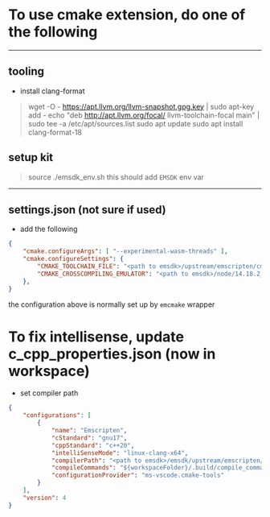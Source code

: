 # To use cmake extension, do one of the following

----

## tooling
- install clang-format

> wget -O - https://apt.llvm.org/llvm-snapshot.gpg.key | sudo apt-key add -
> echo "deb http://apt.llvm.org/focal/ llvm-toolchain-focal main" | sudo tee -a /etc/apt/sources.list
> sudo apt update
> sudo apt install clang-format-18

## setup kit
> source ./emsdk_env.sh
this should add `EMSDK` env var

----

## settings.json (not sure if used)
- add the following
```json
{
    "cmake.configureArgs": [ "--experimental-wasm-threads" ],
    "cmake.configureSettings": {
        "CMAKE_TOOLCHAIN_FILE": "<path to emsdk>/upstream/emscripten/cmake/Modules/Platform/Emscripten.cmake",
        "CMAKE_CROSSCOMPILING_EMULATOR": "<path to emsdk>/node/14.18.2_64bit/bin/node"
    },
}
```

the configuration above is normally set up by `emcmake` wrapper

# To fix intellisense, update c_cpp_properties.json (now in workspace)
- set compiler path
```json
{
    "configurations": [
        {
            "name": "Emscripten",
            "cStandard": "gnu17",
            "cppStandard": "c++20",
            "intelliSenseMode": "linux-clang-x64",
            "compilerPath": "<path to emsdk>/emsdk/upstream/emscripten/em++",
            "compileCommands": "${workspaceFolder}/.build/compile_commands.json",
            "configurationProvider": "ms-vscode.cmake-tools"
        }
    ],
    "version": 4
}
```
